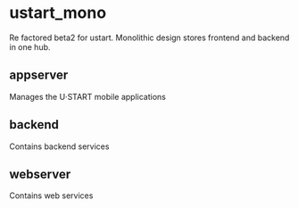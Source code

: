 # ustart_mono
Re factored beta2 for ustart. Monolithic design stores frontend and backend in one hub.


## appserver
Manages the U·START mobile applications

## backend 
Contains backend services 

## webserver
Contains web services 

